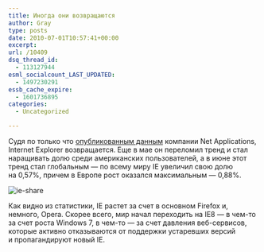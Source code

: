 ```yaml
---
title: Иногда они возвращаются
author: Gray
type: posts
date: 2010-07-01T10:57:41+00:00
excerpt:
url: /10409
dsq_thread_id:
  - 113127944
esml_socialcount_LAST_UPDATED:
  - 1497230291
essb_cache_expire:
  - 1601736895
categories:
  - Uncategorized

---
```








Судя по&nbsp;только что [опубликованным данным][1] компании Net Applications, Internet Explorer возвращается. Еще в&nbsp;мае он&nbsp;переломил тренд и&nbsp;стал наращивать долю среди американских пользователей, а&nbsp;в&nbsp;июне этот тренд стал глобальным&nbsp;&mdash; по&nbsp;всему миру IE&nbsp;увеличил свою долю на&nbsp;0,57%, причем в&nbsp;Европе рост оказался максимальным&nbsp;&mdash; 0,88%.

<img src="https://i0.wp.com/forumimg.net/blog/ie-share-20100701-145317.jpg?w=740" alt="ie-share" data-recalc-dims="1" /> 

Как видно из&nbsp;статистики, IE&nbsp;растет за&nbsp;счет в&nbsp;основном Firefox и, немного, Opera. Скорее всего, мир начал переходить на&nbsp;IE8&nbsp;&mdash; в&nbsp;<nobr>чем-то</nobr> за&nbsp;счет роста Windows 7, в&nbsp;<nobr>чем-то</nobr>&nbsp;&mdash; за&nbsp;счет давления <nobr>веб-сервисов</nobr>, которые активно отказываются от&nbsp;поддержки устаревших версий и&nbsp;пропагандируют новый IE.

 [1]: http://www.netmarketshare.com/browser-market-share.aspx?qprid=1&sample=30